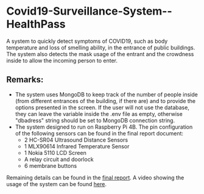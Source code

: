 # Covid19-Surveillance-System--HealthPass

A system to quickly detect symptoms of COVID19, such as body temperature and loss of smelling ability, in the entrance of public buildings.
The system also detects the mask usage of the entrant and the crowdness inside to allow the incoming person to enter.

## Remarks: 

* The system uses MongoDB to keep track of the number of people inside (from different entrances of the building, if there are) and to provide the options presented in the screen. If the user will not use the database, they can leave the variable inside the .env file as empty, otherwise "dbadress" string should be set to MongoDB connection string.
* The system designed to run on Raspberry Pi 4B. The pin configuration of the following sensors can be found in the final report document:
  * 2 HC-SR04 Ultrasound Distance Sensors
  * 1 MLX90614 Infrared Temperature Sensor
  * 1 Nokia 5110 LCD Screen
  * A relay circuit and doorlock 
  * 6 membrane buttons

Remaining details can be found in the [final report](AlgoDetectium%20Final%20Report.pdf). A video showing the usage of the system can be found [here](https://youtu.be/WAtMLCSrfC0).

